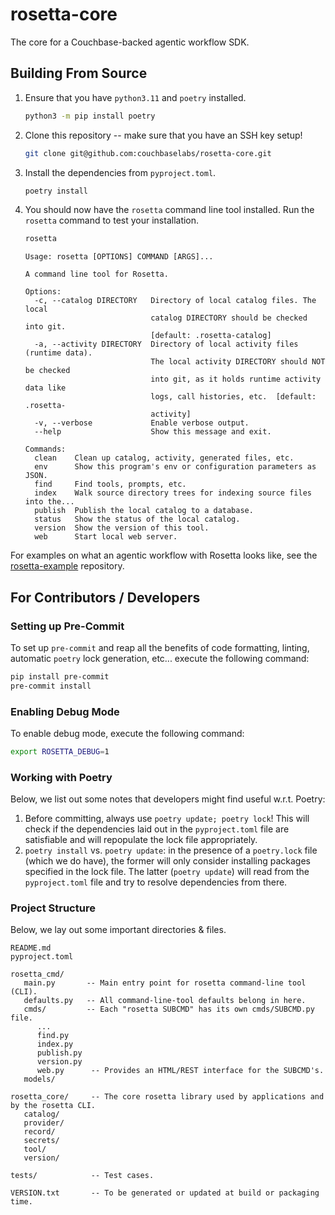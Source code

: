 # rosetta-core

The core for a Couchbase-backed agentic workflow SDK.

## Building From Source

1. Ensure that you have `python3.11` and `poetry` installed.
   ```bash
   python3 -m pip install poetry
   ```
2. Clone this repository -- make sure that you have an SSH key setup!
   ```bash
   git clone git@github.com:couchbaselabs/rosetta-core.git
   ```
3. Install the dependencies from `pyproject.toml`.
   ```bash
   poetry install
   ```
4. You should now have the `rosetta` command line tool installed.
   Run the `rosetta` command to test your installation.
   ```bash
   rosetta
   ```
   ```
   Usage: rosetta [OPTIONS] COMMAND [ARGS]...

   A command line tool for Rosetta.

   Options:
     -c, --catalog DIRECTORY   Directory of local catalog files. The local
                               catalog DIRECTORY should be checked into git.
                               [default: .rosetta-catalog]
     -a, --activity DIRECTORY  Directory of local activity files (runtime data).
                               The local activity DIRECTORY should NOT be checked
                               into git, as it holds runtime activity data like
                               logs, call histories, etc.  [default: .rosetta-
                               activity]
     -v, --verbose             Enable verbose output.
     --help                    Show this message and exit.

   Commands:
     clean    Clean up catalog, activity, generated files, etc.
     env      Show this program's env or configuration parameters as JSON.
     find     Find tools, prompts, etc.
     index    Walk source directory trees for indexing source files into the...
     publish  Publish the local catalog to a database.
     status   Show the status of the local catalog.
     version  Show the version of this tool.
     web      Start local web server.
   ```

For examples on what an agentic workflow with Rosetta looks like, see
the [rosetta-example](https://github.com/couchbaselabs/rosetta-example) repository.

## For Contributors / Developers

### Setting up Pre-Commit

To set up `pre-commit` and reap all the benefits of code formatting, linting, automatic `poetry` lock generation, etc...
execute the following command:

```bash
pip install pre-commit
pre-commit install
```

### Enabling Debug Mode

To enable debug mode, execute the following command:

```bash
export ROSETTA_DEBUG=1
```

### Working with Poetry

Below, we list out some notes that developers might find useful w.r.t. Poetry:

1. Before committing, always use `poetry update; poetry lock`!
   This will check if the dependencies laid out in the `pyproject.toml` file are satisfiable and will repopulate the
   lock file appropriately.
2. `poetry install` vs. `poetry update`: in the presence of a `poetry.lock` file (which we do have), the former will
   only consider installing packages specified in the lock file.
   The latter (`poetry update`) will read from the `pyproject.toml` file and try to resolve dependencies from there.

### Project Structure

Below, we lay out some important directories & files.

```
README.md
pyproject.toml

rosetta_cmd/
   main.py       -- Main entry point for rosetta command-line tool (CLI).
   defaults.py   -- All command-line-tool defaults belong in here.
   cmds/         -- Each "rosetta SUBCMD" has its own cmds/SUBCMD.py file.
      ...
      find.py
      index.py
      publish.py
      version.py
      web.py      -- Provides an HTML/REST interface for the SUBCMD's.
   models/

rosetta_core/     -- The core rosetta library used by applications and by the rosetta CLI.
   catalog/
   provider/
   record/
   secrets/
   tool/
   version/

tests/            -- Test cases.

VERSION.txt       -- To be generated or updated at build or packaging time.
```